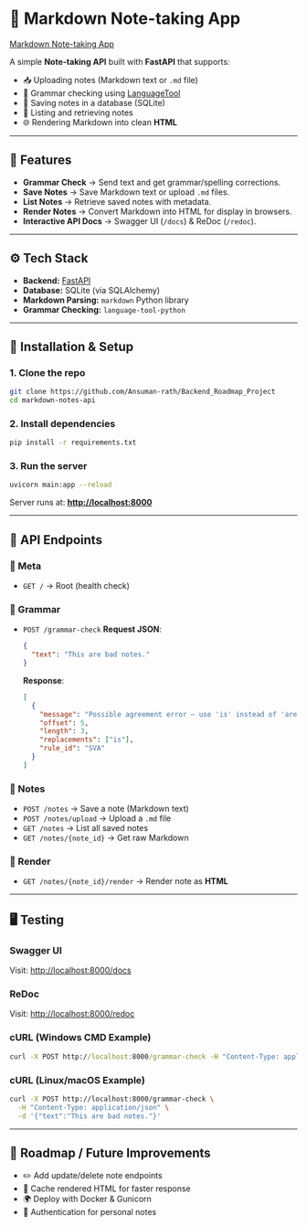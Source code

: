 # 📝 Markdown Note-taking App

[Markdown Note-taking App](https://roadmap.sh/projects/markdown-note-taking-app)

A simple **Note-taking API** built with **FastAPI** that supports:

- 📥 Uploading notes (Markdown text or `.md` file)  
- 🧹 Grammar checking using [LanguageTool](https://languagetool.org/)  
- 💾 Saving notes in a database (SQLite)  
- 📜 Listing and retrieving notes  
- 🌐 Rendering Markdown into clean **HTML**  

---

## 🚀 Features

- **Grammar Check** → Send text and get grammar/spelling corrections.  
- **Save Notes** → Save Markdown text or upload `.md` files.  
- **List Notes** → Retrieve saved notes with metadata.  
- **Render Notes** → Convert Markdown into HTML for display in browsers.  
- **Interactive API Docs** → Swagger UI (`/docs`) & ReDoc (`/redoc`).  

---

## ⚙️ Tech Stack

- **Backend:** [FastAPI](https://fastapi.tiangolo.com/)  
- **Database:** SQLite (via SQLAlchemy)  
- **Markdown Parsing:** `markdown` Python library  
- **Grammar Checking:** `language-tool-python`  

---

## 📂 Installation & Setup

### 1. Clone the repo
```bash
git clone https://github.com/Ansuman-rath/Backend_Roadmap_Project
cd markdown-notes-api
````

### 2. Install dependencies

```bash
pip install -r requirements.txt
```

### 3. Run the server

```bash
uvicorn main:app --reload
```

Server runs at: **[http://localhost:8000](http://localhost:8000)**

---

## 📑 API Endpoints

### 🔹 Meta

* `GET /` → Root (health check)

### 🔹 Grammar

* `POST /grammar-check`
  **Request JSON**:

  ```json
  {
    "text": "This are bad notes."
  }
  ```

  **Response**:

  ```json
  [
    {
      "message": "Possible agreement error — use 'is' instead of 'are'.",
      "offset": 5,
      "length": 3,
      "replacements": ["is"],
      "rule_id": "SVA"
    }
  ]
  ```

### 🔹 Notes

* `POST /notes` → Save a note (Markdown text)
* `POST /notes/upload` → Upload a `.md` file
* `GET /notes` → List all saved notes
* `GET /notes/{note_id}` → Get raw Markdown

### 🔹 Render

* `GET /notes/{note_id}/render` → Render note as **HTML**

---

## 🖥️ Testing

### Swagger UI

Visit: [http://localhost:8000/docs](http://localhost:8000/docs)

### ReDoc

Visit: [http://localhost:8000/redoc](http://localhost:8000/redoc)

### cURL (Windows CMD Example)

```cmd
curl -X POST http://localhost:8000/grammar-check -H "Content-Type: application/json" -d "{\"text\":\"This are bad notes.\"}"
```

### cURL (Linux/macOS Example)

```bash
curl -X POST http://localhost:8000/grammar-check \
  -H "Content-Type: application/json" \
  -d '{"text":"This are bad notes."}'
```

---

## 📌 Roadmap / Future Improvements

* ✏️ Add update/delete note endpoints
* 💾 Cache rendered HTML for faster response
* 🌍 Deploy with Docker & Gunicorn
* 🔐 Authentication for personal notes
